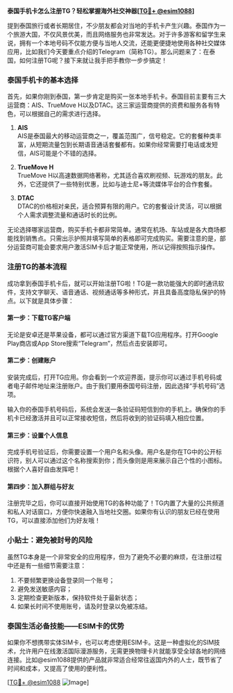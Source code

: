 **泰国手机卡怎么注册TG？轻松掌握海外社交神器[[TG💪+ @esim1088](https://t.me/s/esim1088)]**

提到泰国旅行或者长期居住，不少朋友都会对当地的手机卡产生兴趣。泰国作为一个旅游大国，不仅风景优美，而且网络服务也非常发达。对于许多游客和留学生来说，拥有一个本地号码不仅能方便与当地人交流，还能更便捷地使用各种社交媒体应用，比如我们今天要重点介绍的Telegram（简称TG）。那么问题来了：在泰国，如何注册TG呢？接下来就让我手把手教你一步步搞定！

### 泰国手机卡的基本选择

首先，如果你刚到泰国，第一步肯定是购买一张本地手机卡。泰国目前主要有三大运营商：AIS、TrueMove H以及DTAC。这三家运营商提供的资费和服务各有特色，可以根据自己的需求进行选择。

1. **AIS**  
   AIS是泰国最大的移动运营商之一，覆盖范围广，信号稳定。它的套餐种类丰富，从短期流量包到长期语音通话套餐都有。如果你经常需要打电话或发短信，AIS可能是个不错的选择。

2. **TrueMove H**  
   TrueMove H以高速数据网络著称，尤其适合喜欢刷视频、玩游戏的朋友。此外，它还提供了一些特别优惠，比如与迪士尼+等流媒体平台的合作套餐。

3. **DTAC**  
   DTAC的价格相对亲民，适合预算有限的用户。它的套餐设计灵活，可以根据个人需求调整流量和通话时长的比例。

无论选择哪家运营商，购买手机卡都非常简单。通常在机场、车站或是各大商场都能找到销售点。只需出示护照并填写简单的表格即可完成购买。需要注意的是，部分运营商可能会要求用户激活SIM卡后才能正常使用，所以记得按照指示操作。

### 注册TG的基本流程

成功拿到泰国手机卡后，就可以开始注册TG啦！TG是一款功能强大的即时通讯软件，支持文字聊天、语音通话、视频通话等多种形式，并且具备高度隐私保护的特点。以下就是具体步骤：

#### 第一步：下载TG客户端
无论是安卓还是苹果设备，都可以通过官方渠道下载TG应用程序。打开Google Play商店或App Store搜索“Telegram”，然后点击安装即可。

#### 第二步：创建账户
安装完成后，打开TG应用。你会看到一个欢迎界面，提示你可以通过手机号码或者电子邮件地址来注册账户。由于我们要用泰国号码注册，因此选择“手机号码”选项。

输入你的泰国手机号码后，系统会发送一条验证码短信到你的手机上。确保你的手机卡已经激活并且可以正常接收短信，然后将收到的验证码填入相应位置。

#### 第三步：设置个人信息
完成手机号验证后，你需要设置一个用户名和头像。用户名是你在TG中的公开标识符，别人可以通过这个名称搜索到你；而头像则是用来展示自己个性的小图标。根据个人喜好自由发挥吧！

#### 第四步：加入群组与好友
注册完毕之后，你可以直接开始使用TG的各种功能了！TG内置了大量的公共频道和私人对话窗口，方便你快速融入当地社交圈。如果你有认识的朋友已经在使用TG，可以直接添加他们为好友哦！

### 小贴士：避免被封号的风险

虽然TG本身是一个非常安全的应用程序，但为了避免不必要的麻烦，在注册过程中还是有一些细节需要注意：

1. 不要频繁更换设备登录同一个账号；
2. 避免发送敏感内容；
3. 定期检查更新版本，保持软件处于最新状态；
4. 如果长时间不使用账号，请及时登录以免被冻结。

### 泰国生活必备技能——ESIM卡的优势

如果你不想携带实体SIM卡，也可以考虑使用ESIM卡。这是一种虚拟化的SIM技术，允许用户在线激活国际漫游服务，无需更换物理卡片就能享受全球各地的网络连接。比如@esim1088提供的产品就非常适合经常往返国内外的人士，既节省了时间和成本，又提高了使用的便利性。

[[TG💪+ @esim1088](https://t.me/s/esim1088) ![Image](https://i.postimg.cc/4NQfJmqS/Snipaste-2025-05-13-00-14-12.png)]
